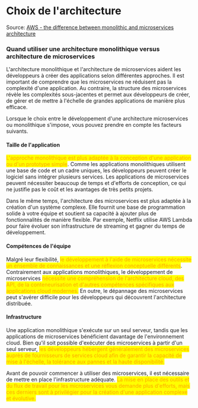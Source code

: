 # Choix de l'architecture

Source: [AWS - the difference between monolithic and microservices architecture](https://aws.amazon.com/compare/the-difference-between-monolithic-and-microservices-architecture/)

### Quand utiliser une architecture monolithique versus architecture de microservices <a href="#seo-faq-pairs-when-to-use-mono-vs-micro" id="seo-faq-pairs-when-to-use-mono-vs-micro"></a>

L'architecture monolithique et l'architecture de microservices aident les développeurs à créer des applications selon différentes approches. Il est important de comprendre que les microservices ne réduisent pas la complexité d'une application. Au contraire, la structure des microservices révèle les complexités sous-jacentes et permet aux développeurs de créer, de gérer et de mettre à l'échelle de grandes applications de manière plus efficace.

Lorsque le choix entre le développement d'une architecture microservices ou monolithique s'impose, vous pouvez prendre en compte les facteurs suivants.

#### **Taille de l'application**

<mark style="color:orange;">L'approche monolithique est plus adaptée à la conception d'une application ou d'un prototype simple</mark>. Comme les applications monolithiques utilisent une base de code et un cadre uniques, les développeurs peuvent créer le logiciel sans intégrer plusieurs services. Les applications de microservices peuvent nécessiter beaucoup de temps et d'efforts de conception, ce qui ne justifie pas le coût et les avantages de très petits projets.&#x20;

Dans le même temps, l'architecture des microservices est plus adaptée à la création d'un système complexe. Elle fournit une base de programmation solide à votre équipe et soutient sa capacité à ajouter plus de fonctionnalités de manière flexible. Par exemple, Netflix utilise AWS Lambda pour faire évoluer son infrastructure de streaming et gagner du temps de développement.

#### **Compétences de l'équipe**

Malgré leur flexibilité, <mark style="color:orange;">le développement à l'aide de microservices nécessite un ensemble de connaissances et une réflexion conceptuelle différents</mark>. Contrairement aux applications monolithiques, le développement de microservices <mark style="color:orange;">nécessite une compréhension de l'architecture cloud, des API, de la conteneurisation et d'autres compétences spécifiques aux applications cloud modernes.</mark> En outre, le dépannage des microservices peut s'avérer difficile pour les développeurs qui découvrent l'architecture distribuée.

#### **Infrastructure**

Une application monolithique s'exécute sur un seul serveur, tandis que les applications de microservices bénéficient davantage de l'environnement cloud. Bien qu'il soit possible d'exécuter des microservices à partir d'un seul serveur, <mark style="color:orange;">les développeurs hébergent généralement des microservices auprès de fournisseurs de services cloud afin de garantir la capacité de mise à l'échelle, la tolérance aux pannes et la haute disponibilité.</mark>

Avant de pouvoir commencer à utiliser des microservices, il est nécessaire de mettre en place l'infrastructure adéquate. <mark style="color:orange;">La mise en place des outils et du flux de travail pour les microservices vous demande plus d'efforts, mais ces derniers sont à privilégier pour la création d'une application complexe et évolutive.</mark>


